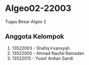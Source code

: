 # Algeo02-22003

Tugas Besar Algeo 2

## Anggota Kelompok

1. 13522003 - Shafiq Irvansyah
2. 13522005 - Ahmad Naufal Ramadan
3. 13522015 - Yusuf Ardian Sandi
